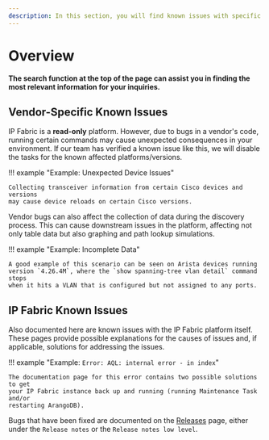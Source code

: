 ```yaml
---
description: In this section, you will find known issues with specific vendors or the IP Fabric platform itself.
---
```


# Overview

**The search function at the top of the page can assist you in finding the most
relevant information for your inquiries.**

## Vendor-Specific Known Issues

IP Fabric is a **read-only** platform. However, due to bugs in a vendor's code,
running certain commands may cause unexpected consequences in your environment.
If our team has verified a known issue like this, we will disable the tasks for
the known affected platforms/versions.

!!! example "Example: Unexpected Device Issues"

    Collecting transceiver information from certain Cisco devices and versions
    may cause device reloads on certain Cisco versions.

Vendor bugs can also affect the collection of data during the discovery process.
This can cause downstream issues in the platform, affecting not only table data
but also graphing and path lookup simulations.

!!! example "Example: Incomplete Data"

    A good example of this scenario can be seen on Arista devices running
    version `4.26.4M`, where the `show spanning-tree vlan detail` command stops
    when it hits a VLAN that is configured but not assigned to any ports.

## IP Fabric Known Issues

Also documented here are known issues with the IP Fabric platform itself. These
pages provide possible explanations for the causes of issues and, if applicable,
solutions for addressing the issues.

!!! example "Example: `Error: AQL: internal error - in index`"

    The documentation page for this error contains two possible solutions to get
    your IP Fabric instance back up and running (running Maintenance Task and/or
    restarting ArangoDB).

Bugs that have been fixed are documented on the
[Releases](../../releases/index.md) page, either under the `Release notes` or
the `Release notes low level`.
